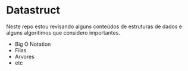 # Datastruct

Neste repo estou revisando alguns conteúdos de estruturas de dados e alguns algoritimos que considero importantes.

 - Big O Notation
 - Filas
 - Arvores
 - etc

